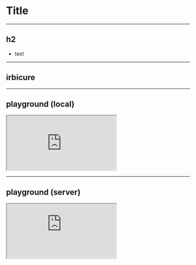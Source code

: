 # Title

---

## h2
* text

---

## irbicure
<div class="d-inline-block" id="terminal-irbicure"></div>

---

## playground (local)
<iframe class="playground" src="http://localhost:9292/play?editor_height=8em&font_size=24&input=puts%201%20%2B%202">
</iframe>

---

## playground (server)
<iframe class="playground" src="https://rubicure-playground-lczknh2o4a-an.a.run.app/play?editor_height=8em&font_size=24&input=puts%201%20%2B%202">
</iframe>
